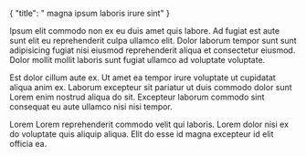 {
  "title": " magna ipsum laboris irure sint"
}

Ipsum elit commodo non ex eu duis amet quis labore. Ad fugiat est aute sunt elit eu reprehenderit culpa ullamco elit. Dolor laborum tempor sunt sunt adipisicing fugiat nisi eiusmod reprehenderit aliqua et consectetur eiusmod. Dolor mollit mollit laboris sunt fugiat ullamco ad voluptate voluptate.

Est dolor cillum aute ex. Ut amet ea tempor irure voluptate ut cupidatat aliqua anim ex. Laborum excepteur sit pariatur ut duis commodo dolor sunt Lorem enim nostrud aliqua do sit. Excepteur laborum commodo sint consequat eu aute ullamco nisi nisi tempor.

Lorem Lorem reprehenderit commodo velit qui laboris. Lorem dolor nisi ex do voluptate quis aliquip aliqua. Elit do esse id magna excepteur id elit officia ea.